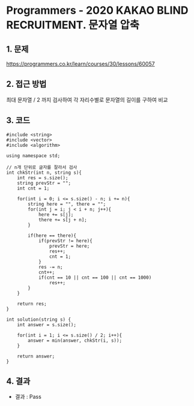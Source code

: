 # Programmers - 2020 KAKAO BLIND RECRUITMENT. 문자열 압축

## 1. 문제  
https://programmers.co.kr/learn/courses/30/lessons/60057
## 2. 접근 방법  
최대 문자열 / 2 까지 검사하여 각 자리수별로 문자열의 길이를 구하여 비교
## 3. 코드  
```
#include <string>
#include <vector>
#include <algorithm>

using namespace std;

// n개 단위로 글자를 잘라서 검사
int chkStr(int n, string s){
    int res = s.size();
    string prevStr = "";
    int cnt = 1;
    
    for(int i = 0; i <= s.size() - n; i += n){
        string here = "", there = "";
        for(int j = i; j < i + n; j++){
            here += s[j];
            there += s[j + n];
        }
        
        if(here == there){
            if(prevStr != here){
                prevStr = here;
                res++;
                cnt = 1;
            }
            res -= n;
            cnt++;
            if(cnt == 10 || cnt == 100 || cnt == 1000)
                res++;
        }
    }
    
    return res;
}

int solution(string s) {
    int answer = s.size();
    
    for(int i = 1; i <= s.size() / 2; i++){
        answer = min(answer, chkStr(i, s));
    }
    
    return answer;
}
```
## 4. 결과
- 결과 : Pass